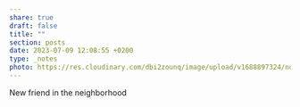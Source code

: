```yaml
---
share: true
draft: false
title: ""
section: posts
date: 2023-07-09 12:08:55 +0200
type: _notes
photo: https://res.cloudinary.com/dbi2zounq/image/upload/v1688897324/noe8yxvvy0ayai1jqkfy.jpg
---
```


New friend in the neighborhood
